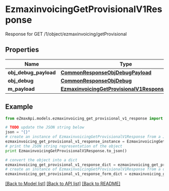 # EzmaxinvoicingGetProvisionalV1Response

Response for GET /1/object/ezmaxinvoicing/getProvisional

## Properties
Name | Type | Description | Notes
------------ | ------------- | ------------- | -------------
**obj_debug_payload** | [**CommonResponseObjDebugPayload**](CommonResponseObjDebugPayload.md) |  | 
**obj_debug** | [**CommonResponseObjDebug**](CommonResponseObjDebug.md) |  | [optional] 
**m_payload** | [**EzmaxinvoicingGetProvisionalV1ResponseMPayload**](EzmaxinvoicingGetProvisionalV1ResponseMPayload.md) |  | 

## Example

```python
from eZmaxApi.models.ezmaxinvoicing_get_provisional_v1_response import EzmaxinvoicingGetProvisionalV1Response

# TODO update the JSON string below
json = "{}"
# create an instance of EzmaxinvoicingGetProvisionalV1Response from a JSON string
ezmaxinvoicing_get_provisional_v1_response_instance = EzmaxinvoicingGetProvisionalV1Response.from_json(json)
# print the JSON string representation of the object
print EzmaxinvoicingGetProvisionalV1Response.to_json()

# convert the object into a dict
ezmaxinvoicing_get_provisional_v1_response_dict = ezmaxinvoicing_get_provisional_v1_response_instance.to_dict()
# create an instance of EzmaxinvoicingGetProvisionalV1Response from a dict
ezmaxinvoicing_get_provisional_v1_response_form_dict = ezmaxinvoicing_get_provisional_v1_response.from_dict(ezmaxinvoicing_get_provisional_v1_response_dict)
```
[[Back to Model list]](../README.md#documentation-for-models) [[Back to API list]](../README.md#documentation-for-api-endpoints) [[Back to README]](../README.md)


